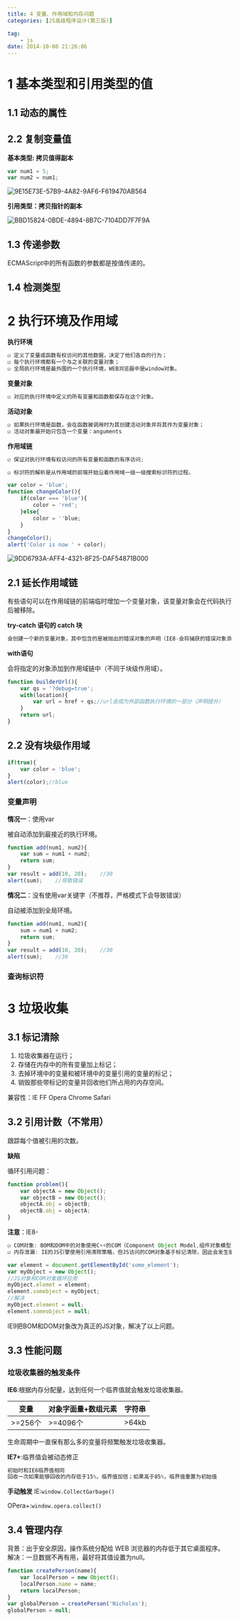 ```yaml
---
title: 4 变量、作用域和内存问题
categories: [JS高级程序设计(第三版)]

tag:
    - js
date: 2014-10-08 21:26:06
---
```


# 1 基本类型和引用类型的值
## 1.1 动态的属性
## 2.2 复制变量值

**基本类型: 拷贝值得副本**

```js
var num1 = 5;
var num2 = num1;
```

![9E15E73E-57B9-4A82-9AF6-F619470AB564](http://cdn.mengqingshen.com/2017-04-08-9E15E73E-57B9-4A82-9AF6-F619470AB564.png)



**引用类型：拷贝指针的副本**

![BBD15824-0BDE-4894-8B7C-7104DD7F7F9A](http://cdn.mengqingshen.com/2017-04-08-BBD15824-0BDE-4894-8B7C-7104DD7F7F9A.png)


## 1.3 传递参数
ECMAScript中的所有函数的参数都是按值传递的。

## 1.4 检测类型
# 2 执行环境及作用域
**执行环境**

```js
☑︎ 定义了变量或函数有权访问的其他数据，决定了他们各自的行为；
☑︎ 每个执行环境都有一个与之关联的变量对象；
☑︎ 全局执行环境是最外围的一个执行环境，WEB浏览器中是window对象。
```

**变量对象**

```js
☑︎ 对应的执行环境中定义的所有变量和函数都保存在这个对象。
```

**活动对象**

```js
☑︎ 如果执行环境是函数，会在函数被调用时为其创建活动对象并将其作为变量对象；
☑︎ 活动对象最开始只包含一个变量：anguments
```

**作用域链**

```js
☑︎ 保证对执行环境有权访问的所有变量和函数的有序访问;

☑︎ 标识符的解析是从作用域的前端开始沿着作用域一级一级搜索标识符的过程。
```

```js
var color = 'blue';
function changeColor(){
    if(color === 'blue'){
        color = 'red';
    }else{
        color = ''blue;
    }
}
changeColor();
alert('Color is now ' + color);
```

![9DD6793A-AFF4-4321-8F25-DAF54871B000](http://cdn.mengqingshen.com/2017-04-08-9DD6793A-AFF4-4321-8F25-DAF54871B000.png)

## 2.1 延长作用域链

有些语句可以在作用域链的前端临时增加一个变量对象，该变量对象会在代码执行后被移除。

**try-catch 语句的 catch 块**

```js
会创建一个新的变量对象，其中包含的是被抛出的错误对象的声明（IE8-会将捕获的错误对象添加到catch所在的外部执行环境的变量对象，而不是catch语句的变量对象中。）。
```

**with语句**

会将指定的对象添加到作用域链中（不同于块级作用域）。

```js
function builderUrl(){
    var qs = '?debug=true';
    with(location){
        var url = href + qs;//url会成为外部函数执行环境的一部分（声明提升）
    }
    return url;
}
```



## 2.2 没有块级作用域

```js
if(true){
    var color = 'blue';
}
alert(color);//blue
```

### 变量声明

**情况一**：使用var

被自动添加到最接近的执行环境。

```js
function add(num1, num2){
    var sum = num1 + num2;
    return sum;
}
var result = add(10, 20);    //30
alert(sum);    //导致错误
```

**情况二**：没有使用var关键字（不推荐，严格模式下会导致错误）

自动被添加到全局环境。

```js
function add(num1, num2){
    sum = num1 + num2;
    return sum;
}
var result = add(10, 20);    //30
alert(sum);    //30
```

### 查询标识符

# 3 垃圾收集
## 3.1 标记清除


1. 垃圾收集器在运行；
2. 存储在内存中的所有变量加上标记；
3. 去掉环境中的变量和被环境中的变量引用的变量的标记；
4. 销毁那些带标记的变量并回收他们所占用的内存空间。

兼容性：IE  FF  Opera Chrome  Safari

## 3.2 引用计数（不常用）
跟踪每个值被引用的次数。

**缺陷**

循环引用问题：

```js
function problem(){
    var objectA = new Object();
    var objectB = new Object();
    objectA.obj = objectB;
    objectB.obj = objectA;    
}
```

**注意**：IE8-

```js
☑︎ COM对象: BOM和DOM中的对象使用C++的COM（Component Object Model,组件对象模型）对象实现。
☑︎ 内存泄漏: IE的JS引擎使用引用清除策略，但JS访问的COM对象基于标记清除，因此会发生循环引用问题
```

```js
var element = document.getElementById('some_element');
var myObject = new Object();
//JS对象和COM对象循环应用
myObject.elemet = element;
element.somebject = myObject;
//解决
myObject.element = null;
element.someobject = null;
```

IE9把BOM和DOM对象改为真正的JS对象，解决了以上问题。


## 3.3 性能问题

### 垃圾收集器的触发条件

**IE6**:根据内存分配量，达到任何一个临界值就会触发垃圾收集器。

| 变量     | 对象字面量+数组元素 | 字符串   |
| ------ | ---------- | ----- |
| >=256个 | >=4096个    | >64kb |

生命周期中一直保有那么多的变量将频繁触发垃圾收集器。

**IE7+**:临界值会被动态修正

```js
初始时和IE6临界值相同
回收一次如果能够回收的内存低于15%，临界值加倍；如果高于85%，临界值重置为初始值
```

**手动触发**
IE:`window.CollectGarbage()`

OPera+:`window.opera.collect()`

## 3.4 管理内存
背景：出于安全原因，操作系统分配给 WEB 浏览器的内存低于其它桌面程序。
解决：一旦数据不再有用，最好将其值设置为null。

```js
function createPerson(name){
    var localPerson = new Object();
    localPerson.name = name;
    return localPerson;
}
var globalPerson = createPerson('Nicholas');
globalPerson = null;
```

